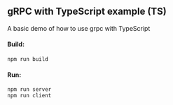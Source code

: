 ## gRPC with TypeScript example (TS)

A basic demo of how to use grpc with TypeScript

#### Build:

```
npm run build
```

#### Run:

```
npm run server
npm run client
```
